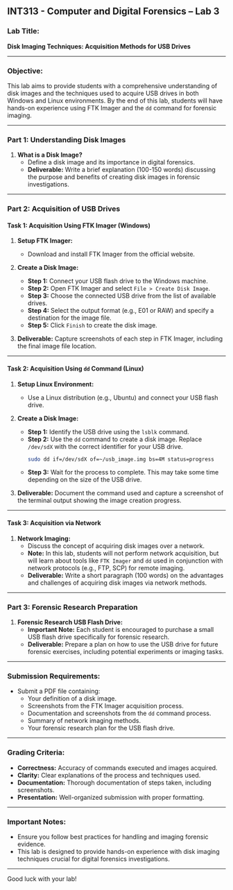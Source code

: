 

## **INT313 - Computer and Digital Forensics – Lab 3**

### **Lab Title:**  
**Disk Imaging Techniques: Acquisition Methods for USB Drives**

---

### **Objective:**
This lab aims to provide students with a comprehensive understanding of disk images and the techniques used to acquire USB drives in both Windows and Linux environments. By the end of this lab, students will have hands-on experience using FTK Imager and the `dd` command for forensic imaging.

---

### **Part 1: Understanding Disk Images**

1. **What is a Disk Image?**
   - Define a disk image and its importance in digital forensics.
   - **Deliverable:** Write a brief explanation (100-150 words) discussing the purpose and benefits of creating disk images in forensic investigations.

---

### **Part 2: Acquisition of USB Drives**

#### **Task 1: Acquisition Using FTK Imager (Windows)**

1. **Setup FTK Imager:**
   - Download and install FTK Imager from the official website.

2. **Create a Disk Image:**
   - **Step 1:** Connect your USB flash drive to the Windows machine.
   - **Step 2:** Open FTK Imager and select `File > Create Disk Image`.
   - **Step 3:** Choose the connected USB drive from the list of available drives.
   - **Step 4:** Select the output format (e.g., E01 or RAW) and specify a destination for the image file.
   - **Step 5:** Click `Finish` to create the disk image.

3. **Deliverable:** Capture screenshots of each step in FTK Imager, including the final image file location.

---

#### **Task 2: Acquisition Using `dd` Command (Linux)**

1. **Setup Linux Environment:**
   - Use a Linux distribution (e.g., Ubuntu) and connect your USB flash drive.

2. **Create a Disk Image:**
   - **Step 1:** Identify the USB drive using the `lsblk` command.
   - **Step 2:** Use the `dd` command to create a disk image. Replace `/dev/sdX` with the correct identifier for your USB drive.
     ```bash
     sudo dd if=/dev/sdX of=~/usb_image.img bs=4M status=progress
     ```
   - **Step 3:** Wait for the process to complete. This may take some time depending on the size of the USB drive.

3. **Deliverable:** Document the command used and capture a screenshot of the terminal output showing the image creation progress.

---

#### **Task 3: Acquisition via Network**

1. **Network Imaging:**
   - Discuss the concept of acquiring disk images over a network.
   - **Note:** In this lab, students will not perform network acquisition, but will learn about tools like `FTK Imager` and `dd` used in conjunction with network protocols (e.g., FTP, SCP) for remote imaging.
   - **Deliverable:** Write a short paragraph (100 words) on the advantages and challenges of acquiring disk images via network methods.

---

### **Part 3: Forensic Research Preparation**

1. **Forensic Research USB Flash Drive:**
   - **Important Note:** Each student is encouraged to purchase a small USB flash drive specifically for forensic research.
   - **Deliverable:** Prepare a plan on how to use the USB drive for future forensic exercises, including potential experiments or imaging tasks.

---

### **Submission Requirements:**

- Submit a PDF file containing:
  - Your definition of a disk image.
  - Screenshots from the FTK Imager acquisition process.
  - Documentation and screenshots from the `dd` command process.
  - Summary of network imaging methods.
  - Your forensic research plan for the USB flash drive.

---

### **Grading Criteria:**

- **Correctness:** Accuracy of commands executed and images acquired.
- **Clarity:** Clear explanations of the process and techniques used.
- **Documentation:** Thorough documentation of steps taken, including screenshots.
- **Presentation:** Well-organized submission with proper formatting.

---

### **Important Notes:**

- Ensure you follow best practices for handling and imaging forensic evidence.
- This lab is designed to provide hands-on experience with disk imaging techniques crucial for digital forensics investigations.

---

Good luck with your lab!